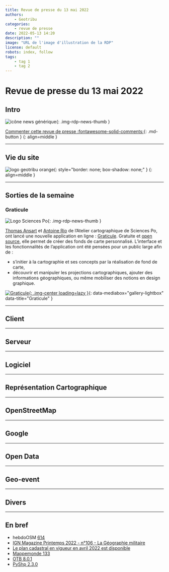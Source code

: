```yaml
---
title: Revue de presse du 13 mai 2022
authors:
    - Geotribu
categories:
    - revue de presse
date: 2022-05-13 14:20
description: ""
image: "URL de l'image d'illustration de la RDP"
license: default
robots: index, follow
tags:
    - tag 1
    - tag 2
---
```


# Revue de presse du 13 mai 2022

## Intro

![icône news générique](https://cdn.geotribu.fr/img/internal/icons-rdp-news/news.png "icône news générique"){: .img-rdp-news-thumb }

[Commenter cette revue de presse :fontawesome-solid-comments:](#__comments){: .md-button }
{: align=middle }

----

## Vie du site

![logo geotribu orange](https://cdn.geotribu.fr/img/internal/charte/geotribu_logo_rectangle_384x80.png "logo geotribu orange"){: style="border: none; box-shadow: none;" }
{: align=middle }

----

## Sorties de la semaine

### Graticule

![Logo Sciences Po](https://cdn.geotribu.fr/img/logos-icones/entreprises_association/sciences_po.png "logo Sciences Po"){: .img-rdp-news-thumb }

[Thomas Ansart](https://twitter.com/thomasansart?s=21) et [Antoine Rio](https://twitter.com/antoinerio?s=21) de l’Atelier cartographique de Sciences Po, ont lancé une nouvelle application en ligne : [Graticule](https://www.sciencespo.fr/cartographie/productions/graticule/). Gratuite et [open source](https://github.com/AtelierCartographie/graticule), elle permet de créer des fonds de carte personnalisé.  L’interface et les fonctionnalités de l’application ont été pensées pour un public large afin de :

- s’initier à la cartographie et ses concepts par la réalisation de fond de carte,
- découvrir et manipuler les projections cartographiques, ajouter des informations géographiques, ou même mobiliser des notions en design graphique.

[![Graticule](https://cdn.geotribu.fr/img/articles-blog-rdp/divers/graticule.jpg "Graticule"){: .img-center loading=lazy }](https://cdn.geotribu.fr/img/articles-blog-rdp/divers/graticule.jpg "Graticule"){: data-mediabox="gallery-lightbox" data-title="Graticule" }

----

## Client

----

## Serveur

----

## Logiciel

----

## Représentation Cartographique

----

## OpenStreetMap

----

## Google

----

## Open Data

----

## Geo-event

----

## Divers

----

## En bref

- hebdoOSM [614](https://weeklyosm.eu/fr/archives/15548)
- [IGN Magazine Printemps 2022 - n°106 - La Géographie militaire](https://www.ign.fr/publications-de-l-ign/institut/kiosque/publications/IGN_Magazine/106/ign_mag_106.pdf)
- [Le plan cadastral en vigueur en avril 2022 est disponible](https://twitter.com/datagouvfr/status/1521067876526006272?s=21&t=PnTRFs-ew2v1ozqGqFPMHA)
- [Mappemonde 133](https://journals.openedition.org/mappemonde/7073)
- [OTB 8.0.1](https://www.orfeo-toolbox.org/otb-release-8-0-1/)
- [PyShp 2.3.0](https://github.com/GeospatialPython/pyshp/releases/tag/2.3.0)
